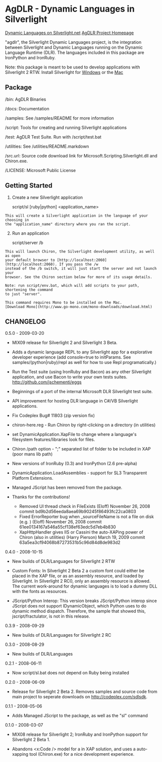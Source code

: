 AgDLR - Dynamic Languages in Silverlight
========================================
  [Dynamic Languages on Silverlight.net](http://silverlight.net/dlr)
  [AgDLR Project Homepage](http://sdlsdk.codeplex.com)

  "agdlr", the Silverlight Dynamic Languages project, is the integration 
  between Silverlight and Dynamic Languages running on the Dynamic Language 
  Runtime (DLR). The languages included in this package are IronPython and IronRuby.

  Note: this package is meant to be used to develop applications with 
  Silverlight 2 RTW. Install Silverlight for [Windows](http://go.microsoft.com/fwlink/?LinkID=119972)
  or the [Mac](http://go.microsoft.com/fwlink/?LinkID=119973)

Package
-------
  /bin:       AgDLR Binaries
  
  /docs:      Documentation

  /samples:   See /samples/README for more information
  
  /script:    Tools for creating and running Silverlight applications

  /test:      AgDLR Test Suite. Run with /script/test.bat
  
  /utilities: See /utilities/README.markdown

  /src.url:   Source code download link for Microsoft.Scripting.Silverlight.dll and Chiron.exe.

  /LICENSE:   Microsoft Public License

Getting Started
---------------
  1. Create a new Silverlight application

      script/sl [ruby|python] <application_name>

    This will create a Silverlight application in the language of your choosing in
    the "application_name" directory where you ran the script.

  2. Run an application

      script/server /b

    This will launch Chiron, the Silverlight development utility, as well as open
    your default browser to [http://localhost:2060](http://localhost:2060). If you pass the /w
    instead of the /b switch, it will just start the server and not launch your
    browser. See the Chiron section below for more of its usage details.

    Note: run script/env.bat, which will add scripts to your path, shortening the command
    to just "server".

    This command requires Mono to be installed on the Mac.
    [Download Mono](http://www.go-mono.com/mono-downloads/download.html)

CHANGELOG
---------
  0.5.0 - 2009-03-20

  - MIX09 release for Silverlight 2 and Silverlight 3 Beta.

  - Adds a dynamic language REPL to any Silverlight app for a explorative
    developer experience (add console=true to initParams. See 
    samples/(python|ruby)/repl as well for how to use Repl programatically.)

  - Run the Test suite (using IronRuby and Bacon) as any other Silverlight
    application, and use Bacon to write your own tests suites. 
    http://github.com/jschementi/eggs

  - Beginnings of a port of the internal Microsoft DLR Silverlight test suite.

  - API improvement for hosting DLR language in C#/VB Silverlight applications.

  - Fix Codeplex Bug# 11803 (zip version fix)

  - chiron-here.reg - Run Chiron by right-clicking on a directory (in utilities)

  - set DynamicApplication.XapFile to change where a language's filesystem 
    features/libraries look for files.

  - Chiron /path option - ";" separated list of folder to be included in XAP
    (poor mans lib path)

  - New versions of IronRuby (0.3) and IronPython (2.6 pre-alpha)

  - DynamicApplication.LoadAssemblies - support for SL3 Transparent Platform
    Extensions.

  - Managed JScript has been removed from the package.

  - Thanks for the contributions!
    * Removed UI thread check in FileExists (Eloff) November 26, 2008
      commit bd9b2d56eeda8aea69b90245f86493fc22ca0803
    * Fixed ErrorReporter bug when _sourceFileName is not a file on disk (e.g. <string>) (Eloff) November 26, 2008
      commit 61ee0134167a546a55cf138ef63edc5d7eb4b830
    * XapHttpHandler gives IIS or Cassini the auto-XAPing power of Chiron (also in utilities) (Harry Pierson) March 19, 2009
      commit 63a5ea3cf94068b87273531b5c96d84d8de983d2

  0.4.0 - 2008-10-15

  - New builds of DLR/Languages for Silverlight 2 RTW

  - Custom Fonts: In Silverlight 2 Beta 2 a custom font could either be placed 
    in the XAP file, or as an assembly resource, and loaded by Silverlight. 
    In Silverlight 2 RC0, only an assembly resource is allowed. The current 
    work-around for dynamic languages is to load a dummy DLL with the fonts as
    resources.

  - JScript/Python Interop: This version breaks JScript/Python interop since
    JScript does not support IDynamicObject, which Python uses to do dynamic 
    method dispatch. Therefore, the sample that showed this, jscript/fractulator,
    is not in this release.

  0.3.9 - 2008-09-29

  - New builds of DLR/Languages for Silverlight 2 RC

  0.3.0 - 2008-08-29

  - New builds of DLR/Languages

  0.2.1 - 2008-06-11

  - Now script/sl.bat does not depend on Ruby being installed

  0.2.0 - 2008-06-09

  - Release for Silverlight 2 Beta 2. Removes samples and source code from 
    main project to seperate downloads on http://codeplex.com/sdlsdk.

  0.1.1 - 2008-05-06

  - Adds Managed JScript to the package, as well as the "sl" command

  0.1.0 - 2008-03-07

  - MIX08 release for Silverlight 2; IronRuby and IronPython support for 
    Silverlight 2 Beta 1.
    
  - Abandons <x:Code /> model for a in XAP solution, and uses a auto-xapping 
    tool (Chiron.exe) for a nice development experience.

